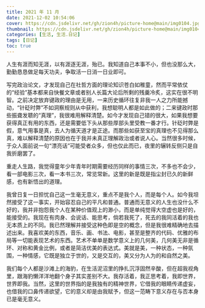 ```yaml
---
title: 2021 年 11 月
date: 2021-12-02 10:54:06 
cover: https://cdn.jsdelivr.net/gh/zion4h/picture-home@main/img0104.jpg
thumbnail: https://cdn.jsdelivr.net/gh/zion4h/picture-home@main/img0104.jpg
categories: [生活, 生活.日记]
tags: [日记]
toc: true
---
```

人生有涯而知无涯，以有涯逐无涯，殆已。我知道自己本事不小，但也没那么大，勤勤恳恳做足每天功夫，争取活一日消一日业即可。
<!--more-->

写完政治论文，才发现自己在社哲方面的理论知识苍白如稚童，然而平常依仗的“经验”基本都来自快餐文章或者别人长篇大论后所剩的残羹冷炙，这实在很不明智。之前决定放弃键政的理由是无用，一来历史循环往复非我一人之力所能撼动，“针砭时弊”不如洞察规则从中获利，我想聪明人都是如此做的；二来键政时那些振聋发聩的“真理”，我很难用解释清楚。如今才发现自己错的很大，如果我想要获得真正有用的东西，还是需要低下头从那些厚部头里受教一番才行。针砭时弊是假，意气用事是真，去人为循天道才是正途。而那些如获至宝的真理也不见得那么真，难以解释清楚的原因也在于我并未真正理解政治或者说人心。当然很多时候，于众人面前说一句“漂亮话”可能受者众多，但也仅此而已，夜里的辗转反侧只是自我折磨罢了。

重走人生路，我觉得童年少年青年时期需要经历同样的事情三次，不多也不会少，看一部电影三次，看一本书三次，常览常新。这里的新是既是指尘封已久的新鲜感，也有新悟出的道理。

我曾日复一日担忧自己这一生毫无意义，重点不是我个人，而是每个人。如今我坦然接受了这一事实，开始容忍自己的平凡和普通。普通而无意义的人生也没什么不好的，我并非抱怨我个人在某种价值观上的渺小，而是单纯觉得大空虚也是好的，能接受的。我现在有肉身、会说话、能思考，倘若我死了，死去的我同活着的我也无本质上的不同。我已然理解并接受这种色即是空的概念，但是我很难精确地去描述出来。我喜欢美的东西，音乐、画、书法、电影，甚至是整齐的代码、优雅的布局等一切能表现艺术的东西。艺术不单单是数学意义上的几何美，几何美无非是循环、对称和黄金比例，或者是简洁优美的表达式。美就是美，一种状态，一种氛围，一种情感，它既是独立于世的，又是交互的，美又分为人为的和自然之美。

我们每个人都是沙滩上的海豹，在生活泥沼里的挣扎沉浮固然辛酸，但在超我视角里，跟海豹懒洋洋地翻个身子其实差别不大。我存活着，我正思考着，我即世界，世界即我。当然，这里的世界指的是我独有的精神世界，它借我的眼睛传递虚妄，也借我的口鼻传递欲望，它的意义却是由我赋予，但这一范畴下意义存在与否本身已是毫无意义。
